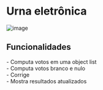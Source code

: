 <h1>Urna eletrônica</h1>

![image](https://user-images.githubusercontent.com/105754882/203809480-bfc27178-2bd7-4645-89eb-aed9812bf29f.png)

<h2>Funcionalidades</h2>
- Computa votos em uma object list<br>
- Computa votos branco e nulo<br>
- Corrige<br>
- Mostra resultados atualizados
